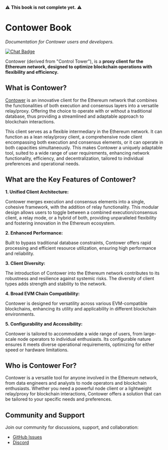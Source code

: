 ⚠️ **This book is not complete yet.** ⚠️

# Contower Book

_Documentation for Contower users and developers._

[![Chat Badge]][Chat Link]

Contower (derived from "Control Tower"), is a **proxy client for the Ethereum network, designed to optimize blockchain operations with flexibility and efficiency.**

## What is Contower?

[Contower](https://github.com/SanderLoman/Contower/) is an innovative client for the Ethereum network that combines the functionalities of both execution and consensus layers into a versatile relay/proxy. Offering the choice to operate with or without a traditional database, thus providing a streamlined and adaptable approach to blockchain interactions.

This client serves as a flexible intermediary in the Ethereum network. It can function as a lean relay/proxy client, a comprehensive node client encompassing both execution and consensus elements, or it can operate in both capacities simultaneously. This makes Contower a uniquely adaptable tool, suited to a wide range of user requirements, enhancing network functionality, efficiency, and decentralization, tailored to individual preferences and operational needs.

## What are the Key Features of Contower?

**1. Unified Client Architecture:**

Contower merges execution and consensus elements into a single, cohesive framework, with the addition of relay functionality. This modular design allows users to toggle between a combined execution/consensus client, a relay mode, or a hybrid of both, providing unparalleled flexibility and fostering innovation in the Ethereum ecosystem.

**2. Enhanced Performance:**

Built to bypass traditional database constraints, Contower offers rapid processing and efficient resource utilization, ensuring high performance and reliability.

**3. Client Diversity:**

The introduction of Contower into the Ethereum network contributes to its robustness and resilience against systemic risks. The diversity of client types adds strength and stability to the network.

**4. Broad EVM Chain Compatibility:**

Contower is designed for versatility across various EVM-compatible blockchains, enhancing its utility and applicability in different blockchain environments.

**5. Configurability and Accessibility:**

Contower is tailored to accommodate a wide range of users, from large-scale node operators to individual enthusiasts. Its configurable nature ensures it meets diverse operational requirements, optimizing for either speed or hardware limitations.

## Who is Contower For?

Contower is a versatile tool for anyone involved in the Ethereum network, from data engineers and analysts to node operators and blockchain enthusiasts. Whether you need a powerful node client or a lightweight relay/proxy for blockchain interactions, Contower offers a solution that can be tailored to your specific needs and preferences.

## Community and Support

Join our community for discussions, support, and collaboration:

- [GitHub Issues](https://github.com/SanderLoman/Contower/issues)
- [Discord](https://discord.gg/vHWpWsjCqx)

[Chat Badge]: https://img.shields.io/discord/1174374333062316032?logo=discord
[Chat Link]: https://discord.gg/vHWpWsjCqx
